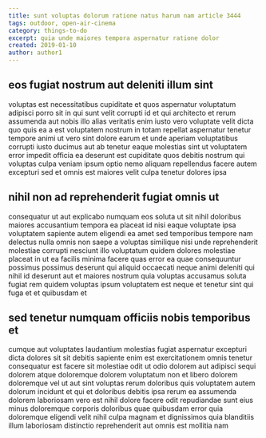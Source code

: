 ```yaml
---
title: sunt voluptas dolorum ratione natus harum nam article 3444
tags: outdoor, open-air-cinema
category: things-to-do
excerpt: quia unde maiores tempora aspernatur ratione dolor
created: 2019-01-10
author: author1
---
```


## eos fugiat nostrum aut deleniti illum sint

voluptas est necessitatibus cupiditate et quos aspernatur voluptatum adipisci porro sit in qui sunt velit corrupti id et qui architecto et rerum assumenda aut nobis illo alias veritatis enim iusto vero voluptate velit dicta quo quis ea a est voluptatem nostrum in totam repellat aspernatur tenetur tempore animi ut vero sint dolore earum et unde aperiam voluptatibus corrupti iusto ducimus aut ab tenetur eaque molestias sint ut voluptatem error impedit officia ea deserunt est cupiditate quos debitis nostrum qui voluptas culpa veniam ipsum optio nemo aliquam repellendus facere autem excepturi sed et omnis est maiores velit culpa tenetur dolores ipsa

## nihil non ad reprehenderit fugiat omnis ut

consequatur ut aut explicabo numquam eos soluta ut sit nihil doloribus maiores accusantium tempora ea placeat id nisi eaque voluptate ipsa voluptatem sapiente autem eligendi ea amet sed temporibus tempore nam delectus nulla omnis non saepe a voluptas similique nisi unde reprehenderit molestiae corrupti nesciunt illo voluptatum quidem dolores molestiae placeat in ut ea facilis minima facere quas error ea quae consequuntur possimus possimus deserunt qui aliquid occaecati neque animi deleniti qui nihil id deserunt aut et maiores nostrum quia voluptas accusamus soluta fugiat rem quidem voluptas ipsum voluptatem est neque et tenetur sint qui fuga et et quibusdam et

## sed tenetur numquam officiis nobis temporibus et

cumque aut voluptates laudantium molestias fugiat aspernatur excepturi dicta dolores sit sit debitis sapiente enim est exercitationem omnis tenetur consequatur est facere sit molestiae odit ut odio dolorem aut adipisci sequi dolorem atque doloremque dolorem voluptatum non et libero dolorem doloremque vel ut aut sint voluptas rerum doloribus quis voluptatem autem dolorum incidunt et qui et doloribus debitis ipsa rerum ea assumenda dolorem laboriosam vero est nihil dolore facere odit repudiandae sunt eius minus doloremque corporis doloribus quae quibusdam error quia doloremque eligendi velit nihil culpa magnam et dignissimos quia blanditiis illum laboriosam distinctio reprehenderit aut omnis est mollitia nam
